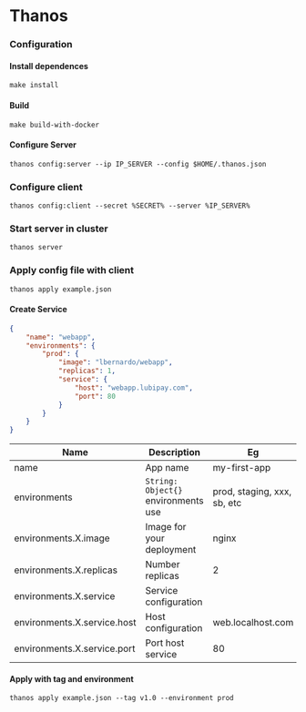 # Thanos

### Configuration

#### Install dependences
```
make install
```

#### Build
```
make build-with-docker
```

#### Configure Server
```
thanos config:server --ip IP_SERVER --config $HOME/.thanos.json
```

### Configure client
```
thanos config:client --secret %SECRET% --server %IP_SERVER%
```

### Start server in cluster

```
thanos server
```

### Apply config file with client

```
thanos apply example.json
```

#### Create Service

```json
{
    "name": "webapp",
    "environments": {
        "prod": {
            "image": "lbernardo/webapp",
            "replicas": 1,
            "service": {
                "host": "webapp.lubipay.com",
                "port": 80
            }
        }
    }
}
```

| Name | Description | Eg           |
|------|-------------|--------------|
| name | App name    | my-first-app |
| environments | `String: Object{}`  environments use | prod, staging, xxx, sb, etc |
| environments.X.image | Image for your deployment | nginx |
| environments.X.replicas | Number replicas | 2 |
| environments.X.service | Service configuration | |
| environments.X.service.host | Host configuration | web.localhost.com |
| environments.X.service.port | Port host service | 80 |

#### Apply with tag and environment
```
thanos apply example.json --tag v1.0 --environment prod
```